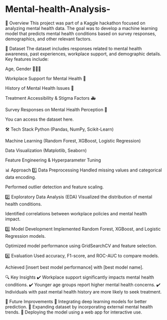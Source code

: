 # Mental-health-Analysis-
📌 Overview
This project was part of a Kaggle hackathon focused on analyzing mental health data. The goal was to develop a machine learning model that predicts mental health conditions based on survey responses, demographics, and other relevant factors.

📂 Dataset
The dataset includes responses related to mental health awareness, past experiences, workplace support, and demographic details. Key features include:

Age, Gender 🧑‍🤝‍🧑

Workplace Support for Mental Health 🏢

History of Mental Health Issues 🏥

Treatment Accessibility & Stigma Factors 🚑

Survey Responses on Mental Health Perception 📝

You can access the dataset here.

🛠 Tech Stack
Python (Pandas, NumPy, Scikit-Learn)

Machine Learning (Random Forest, XGBoost, Logistic Regression)

Data Visualization (Matplotlib, Seaborn)

Feature Engineering & Hyperparameter Tuning

📊 Approach
1️⃣ Data Preprocessing
Handled missing values and categorical data encoding.

Performed outlier detection and feature scaling.

2️⃣ Exploratory Data Analysis (EDA)
Visualized the distribution of mental health conditions.

Identified correlations between workplace policies and mental health impact.

3️⃣ Model Development
Implemented Random Forest, XGBoost, and Logistic Regression models.

Optimized model performance using GridSearchCV and feature selection.

4️⃣ Evaluation
Used accuracy, F1-score, and ROC-AUC to compare models.

Achieved [insert best model performance] with [best model name].

🔍 Key Insights
✔️ Workplace support significantly impacts mental health conditions.
✔️ Younger age groups report higher mental health concerns.
✔️ Individuals with past mental health history are more likely to seek treatment.

🚀 Future Improvements
🔹 Integrating deep learning models for better prediction.
🔹 Expanding dataset by incorporating external mental health trends.
🔹 Deploying the model using a web app for interactive use.


